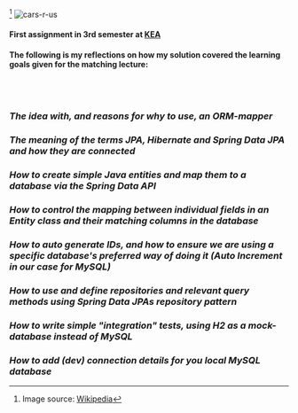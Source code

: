 [^1] ![cars-r-us](https://upload.wikimedia.org/wikipedia/commons/1/16/Cars_R_Us_2018.png)
[^1]: Image source: [Wikipedia](https://en.wikipedia.org/wiki/File:Cars_R_Us_2018.png)
#### First assignment in 3rd semester at [KEA](https://www.kea.dk)
#### The following is my reflections on how my  solution covered the learning goals given for the matching lecture:
<br>
<br> 
    
### ***The idea with, and reasons for why to use, an ORM-mapper***

### ***The meaning of the terms JPA, Hibernate and Spring Data JPA and how they are connected***

### ***How to create simple Java entities and map them to a database via the Spring Data API***

### ***How to control the mapping between individual fields in an Entity class and their matching columns in the database***

### ***How to auto generate IDs, and how to ensure we are using  a specific database's preferred way of doing it (Auto Increment in our case for  MySQL)***

### ***How to use and define repositories and relevant query methods using Spring Data JPAs repository pattern***

### ***How to write simple "integration" tests, using H2 as a mock-database instead of MySQL***

### ***How to add (dev) connection details for you local MySQL database***



